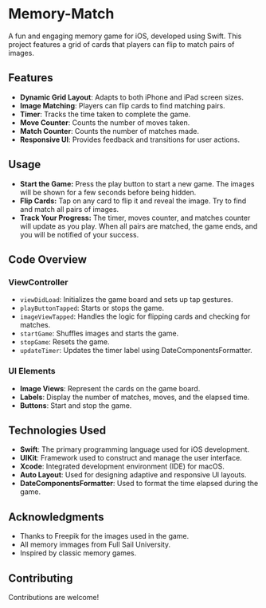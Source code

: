 # Memory-Match
A fun and engaging memory game for iOS, developed using Swift. This project features a grid of cards that players can flip to match pairs of images.

## Features
- **Dynamic Grid Layout**: Adapts to both iPhone and iPad screen sizes.
- **Image Matching**: Players can flip cards to find matching pairs.
- **Timer**: Tracks the time taken to complete the game.
- **Move Counter**: Counts the number of moves taken.
- **Match Counter**: Counts the number of matches made.
- **Responsive UI**: Provides feedback and transitions for user actions.

## Usage
- **Start the Game:** Press the play button to start a new game. The images will be shown for a few seconds before being hidden.
- **Flip Cards:** Tap on any card to flip it and reveal the image. Try to find and match all pairs of images.
- **Track Your Progress:** The timer, moves counter, and matches counter will update as you play. When all pairs are matched, the game ends, and you will be notified of your success.

## Code Overview
### ViewController
- `viewDidLoad`: Initializes the game board and sets up tap gestures.
- `playButtonTapped`: Starts or stops the game.
- `imageViewTapped`: Handles the logic for flipping cards and checking for matches.
- `startGame`: Shuffles images and starts the game.
- `stopGame`: Resets the game.
- `updateTimer`: Updates the timer label using DateComponentsFormatter.
### UI Elements
- **Image Views**: Represent the cards on the game board.
- **Labels**: Display the number of matches, moves, and the elapsed time.
- **Buttons**: Start and stop the game.

## Technologies Used
- **Swift**: The primary programming language used for iOS development.
- **UIKit**: Framework used to construct and manage the user interface.
- **Xcode**: Integrated development environment (IDE) for macOS.
- **Auto Layout**: Used for designing adaptive and responsive UI layouts.
- **DateComponentsFormatter**: Used to format the time elapsed during the game.

## Acknowledgments
- Thanks to Freepik for the images used in the game.
- All memory immages from Full Sail University.
- Inspired by classic memory games.

## Contributing
Contributions are welcome! 
